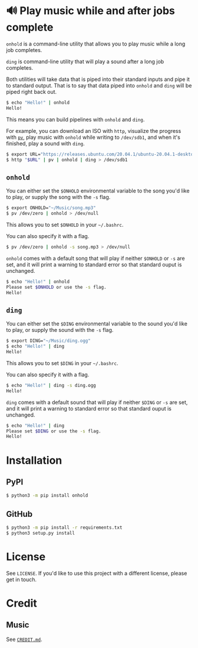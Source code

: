 # 🔊 Play music while and after jobs complete

`onhold` is a command-line utility that allows you to play music while a long job completes.

`ding` is command-line utility that will play a sound after a long job completes. 

Both utilities will take data that is piped into their standard inputs and pipe it to standard output. That is to say that data piped into `onhold` and `ding` will be piped right back out.

```bash
$ echo "Hello!" | onhold
Hello!
```

This means you can build pipelines with `onhold` and `ding`.

For example, you can download an ISO with `http`, visualize the progress with [`pv`](http://www.ivarch.com/programs/pv.shtml), play music with `onhold` while writing to `/dev/sdb1`, and when it's finished, play a sound with `ding`.

```bash
$ export URL="https://releases.ubuntu.com/20.04.1/ubuntu-20.04.1-desktop-amd64.iso"
$ http "$URL" | pv | onhold | ding > /dev/sdb1
```

## `onhold`

You can either set the `$ONHOLD` environmental variable to the song you'd like to play, or supply the song with the `-s` flag.

```bash
$ export ONHOLD="~/Music/song.mp3"
$ pv /dev/zero | onhold > /dev/null
```

This allows you to set `$ONHOLD` in your `~/.bashrc`.

You can also specify it with a flag.

```bash
$ pv /dev/zero | onhold -s song.mp3 > /dev/null
```

`onhold` comes with a default song that will play if neither `$ONHOLD` or `-s` are set, and it will print a warning to standard error so that standard ouput is unchanged.

```bash
$ echo "Hello!" | onhold
Please set $ONHOLD or use the -s flag.
Hello!
```

## `ding`

You can either set the `$DING` environmental variable to the sound you'd like to play, or supply the sound with the `-s` flag.

```bash
$ export DING="~/Music/ding.ogg"
$ echo "Hello!" | ding
Hello!
```

This allows you to set `$DING` in your `~/.bashrc`.

You can also specify it with a flag.

```bash
$ echo "Hello!" | ding -s ding.ogg
Hello!
```

`ding` comes with a default sound that will play if neither `$DING` or `-s` are set, and it will print a warning to standard error so that standard ouput is unchanged.

```bash
$ echo "Hello!" | ding
Please set $DING or use the -s flag.
Hello!
```

# Installation

## PyPI
```bash
$ python3 -m pip install onhold
```

## GitHub
```bash
$ python3 -m pip install -r requirements.txt
$ python3 setup.py install
```

# License
See `LICENSE`. If you'd like to use this project with a different license, please get in touch.


# Credit
## Music

See [`CREDIT.md`](/CREDIT.md).
